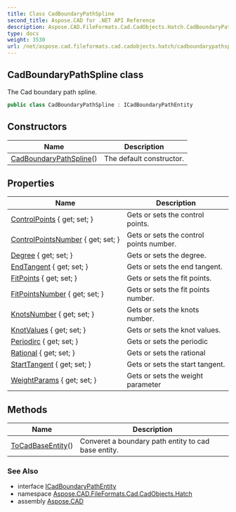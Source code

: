 ```yaml
---
title: Class CadBoundaryPathSpline
second_title: Aspose.CAD for .NET API Reference
description: Aspose.CAD.FileFormats.Cad.CadObjects.Hatch.CadBoundaryPathSpline class. The Cad boundary path spline
type: docs
weight: 3530
url: /net/aspose.cad.fileformats.cad.cadobjects.hatch/cadboundarypathspline/
---
```

## CadBoundaryPathSpline class

The Cad boundary path spline.

```csharp
public class CadBoundaryPathSpline : ICadBoundaryPathEntity
```

## Constructors

| Name | Description |
| --- | --- |
| [CadBoundaryPathSpline](cadboundarypathspline/)() | The default constructor. |

## Properties

| Name | Description |
| --- | --- |
| [ControlPoints](../../aspose.cad.fileformats.cad.cadobjects.hatch/cadboundarypathspline/controlpoints/) { get; set; } | Gets or sets the control points. |
| [ControlPointsNumber](../../aspose.cad.fileformats.cad.cadobjects.hatch/cadboundarypathspline/controlpointsnumber/) { get; set; } | Gets or sets the control points number. |
| [Degree](../../aspose.cad.fileformats.cad.cadobjects.hatch/cadboundarypathspline/degree/) { get; set; } | Gets or sets the degree. |
| [EndTangent](../../aspose.cad.fileformats.cad.cadobjects.hatch/cadboundarypathspline/endtangent/) { get; set; } | Gets or sets the end tangent. |
| [FitPoints](../../aspose.cad.fileformats.cad.cadobjects.hatch/cadboundarypathspline/fitpoints/) { get; set; } | Gets or sets the fit points. |
| [FitPointsNumber](../../aspose.cad.fileformats.cad.cadobjects.hatch/cadboundarypathspline/fitpointsnumber/) { get; set; } | Gets or sets the fit points number. |
| [KnotsNumber](../../aspose.cad.fileformats.cad.cadobjects.hatch/cadboundarypathspline/knotsnumber/) { get; set; } | Gets or sets the knots number. |
| [KnotValues](../../aspose.cad.fileformats.cad.cadobjects.hatch/cadboundarypathspline/knotvalues/) { get; set; } | Gets or sets the knot values. |
| [Periodirc](../../aspose.cad.fileformats.cad.cadobjects.hatch/cadboundarypathspline/periodirc/) { get; set; } | Gets or sets the periodic |
| [Rational](../../aspose.cad.fileformats.cad.cadobjects.hatch/cadboundarypathspline/rational/) { get; set; } | Gets or sets the rational |
| [StartTangent](../../aspose.cad.fileformats.cad.cadobjects.hatch/cadboundarypathspline/starttangent/) { get; set; } | Gets or sets the start tangent. |
| [WeightParams](../../aspose.cad.fileformats.cad.cadobjects.hatch/cadboundarypathspline/weightparams/) { get; set; } | Gets or sets the weight parameter |

## Methods

| Name | Description |
| --- | --- |
| [ToCadBaseEntity](../../aspose.cad.fileformats.cad.cadobjects.hatch/cadboundarypathspline/tocadbaseentity/)() | Converet a boundary path entity to cad base entity. |

### See Also

* interface [ICadBoundaryPathEntity](../icadboundarypathentity/)
* namespace [Aspose.CAD.FileFormats.Cad.CadObjects.Hatch](../../aspose.cad.fileformats.cad.cadobjects.hatch/)
* assembly [Aspose.CAD](../../)



